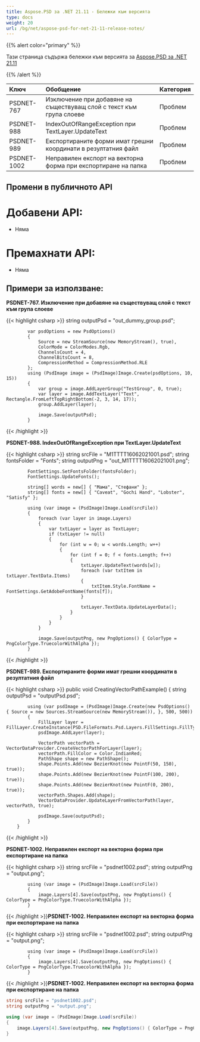 ```yaml
---
title: Aspose.PSD за .NET 21.11 - Бележки към версията
type: docs
weight: 20
url: /bg/net/aspose-psd-for-net-21-11-release-notes/
---
```


{{% alert color="primary" %}} 

Тази страница съдържа бележки към версията за [Aspose.PSD за .NET 21.11](https://www.nuget.org/packages/Aspose.PSD/)

{{% /alert %}} 

|**Ключ**|**Обобщение**|**Категория**|
| :- | :- | :- |
|PSDNET-767|Изключение при добавяне на съществуващ слой с текст към група слоеве|Проблем|
|PSDNET-988|IndexOutOfRangeException при TextLayer.UpdateText|Проблем|
|PSDNET-989|Експортираните форми имат грешни координати в резултатния файл|Проблем|
|PSDNET-1002|Неправилен експорт на векторна форма при експортиране на папка|Проблем|

## Промени в публичното API

# **Добавени API:**
- Няма

# **Премахнати API:**
- Няма

## Примери за използване:

**PSDNET-767. Изключение при добавяне на съществуващ слой с текст към група слоеве**

{{< highlight csharp >}}
            string outputPsd = "out_dummy_group.psd";

            var psdOptions = new PsdOptions()
            {
                Source = new StreamSource(new MemoryStream(), true),
                ColorMode = ColorModes.Rgb,
                ChannelsCount = 4,
                ChannelBitsCount = 8,
                CompressionMethod = CompressionMethod.RLE
            };
            using (PsdImage image = (PsdImage)Image.Create(psdOptions, 10, 15))
            {
                var group = image.AddLayerGroup("TestGroup", 0, true);
                var layer = image.AddTextLayer("Text", Rectangle.FromLeftTopRightBottom(-2, 3, 14, 17));
                group.AddLayer(layer);

                image.Save(outputPsd);
            }
{{< /highlight >}}

**PSDNET-988. IndexOutOfRangeException при TextLayer.UpdateText**

{{< highlight csharp >}}
            string srcFile = "M1TTTT16062021001.psd";
            string fontsFolder = "Fonts";
            string outputPng = "out_M1TTTT16062021001.png";

            FontSettings.SetFontsFolder(fontsFolder);
            FontSettings.UpdateFonts();

            string[] words = new[] { "Мама", "Стефани" };
            string[] fonts = new[] { "Caveat", "Gochi Hand", "Lobster", "Satisfy" };

            using (var image = (PsdImage)Image.Load(srcFile))
            {
                foreach (var layer in image.Layers)
                {
                    var txtLayer = layer as TextLayer;
                    if (txtLayer != null)
                    {
                        for (int w = 0; w < words.Length; w++)
                        {
                            for (int f = 0; f < fonts.Length; f++)
                            {
                                txtLayer.UpdateText(words[w]);
                                foreach (var txtItem in txtLayer.TextData.Items)
                                {
                                    txtItem.Style.FontName = FontSettings.GetAdobeFontName(fonts[f]);
                                }

                                txtLayer.TextData.UpdateLayerData();
                            }
                        }
                    }
                }

                image.Save(outputPng, new PngOptions() { ColorType = PngColorType.TruecolorWithAlpha });
            }
{{< /highlight >}}

**PSDNET-989. Експортираните форми имат грешни координати в резултатния файл**

{{< highlight csharp >}}
        public void CreatingVectorPathExample()
        {
            string outputPsd = "outputPsd.psd";

            using (var psdImage = (PsdImage)Image.Create(new PsdOptions() { Source = new Sources.StreamSource(new MemoryStream()), }, 500, 500))
            {
                FillLayer layer = FillLayer.CreateInstance(PSD.FileFormats.Psd.Layers.FillSettings.FillType.Color);
                psdImage.AddLayer(layer);

                VectorPath vectorPath = VectorDataProvider.CreateVectorPathForLayer(layer);
                vectorPath.FillColor = Color.IndianRed;
                PathShape shape = new PathShape();
                shape.Points.Add(new BezierKnot(new PointF(50, 150), true));
                shape.Points.Add(new BezierKnot(new PointF(100, 200), true));
                shape.Points.Add(new BezierKnot(new PointF(0, 200), true));
                vectorPath.Shapes.Add(shape);
                VectorDataProvider.UpdateLayerFromVectorPath(layer, vectorPath, true);

                psdImage.Save(outputPsd);
            }
        }
{{< /highlight >}}

**PSDNET-1002. Неправилен експорт на векторна форма при експортиране на папка**

{{< highlight csharp >}}
            string srcFile = "psdnet1002.psd";
            string outputPng = "output.png";

            using (var image = (PsdImage)Image.Load(srcFile))
            {
                image.Layers[4].Save(outputPng, new PngOptions() { ColorType = PngColorType.TruecolorWithAlpha });
            }
{{< /highlight >}}**PSDNET-1002. Неправилен експорт на векторна форма при експортиране на папка**

{{< highlight csharp >}}
            string srcFile = "psdnet1002.psd";
            string outputPng = "output.png";

            using (var image = (PsdImage)Image.Load(srcFile))
            {
                image.Layers[4].Save(outputPng, new PngOptions() { ColorType = PngColorType.TruecolorWithAlpha });
            }
{{< /highlight >}}**PSDNET-1002. Неправилен експорт на векторна форма при експортиране на папка**

```csharp
string srcFile = "psdnet1002.psd";
string outputPng = "output.png";

using (var image = (PsdImage)Image.Load(srcFile))
{
    image.Layers[4].Save(outputPng, new PngOptions() { ColorType = PngColorType.TruecolorWithAlpha });
}
```